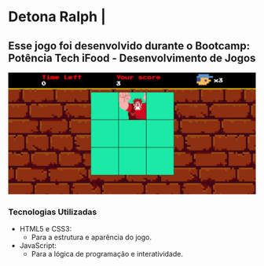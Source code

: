 # Detona Ralph |   
## Esse jogo foi desenvolvido durante o Bootcamp: Potência Tech iFood - Desenvolvimento de Jogos
<p align="center">
  <img src="./src/preview.jpg" alt="Detona Ralph">
</p>

### Tecnologias Utilizadas

- HTML5 e CSS3:
  - Para a estrutura e aparência do jogo.
- JavaScript:
  - Para a lógica de programação e interatividade.
